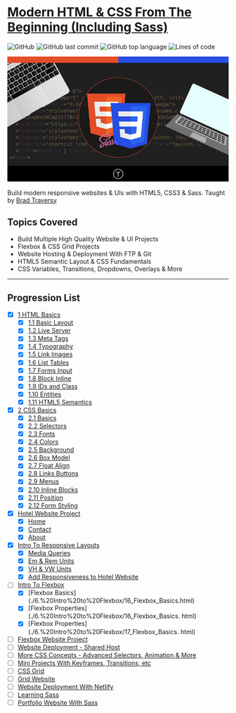 # [Modern HTML & CSS From The Beginning (Including Sass)](https://www.udemy.com/course/modern-html-css-from-the-beginning)
![GitHub](https://img.shields.io/github/license/Sagyam/Modern-HTML-CSS-From-The-Beginning?style=for-the-badge)
![GitHub last commit](https://img.shields.io/github/last-commit/Sagyam/Modern-HTML-CSS-From-The-Beginning?style=for-the-badge)
![GitHub top language](https://img.shields.io/github/languages/top/Sagyam/Modern-HTML-CSS-From-The-Beginning?style=for-the-badge)
![Lines of code](https://img.shields.io/tokei/lines/Github/Sagyam/Modern-HTML-CSS-From-The-Beginning?style=for-the-badge)

![Image](./1.%20Introduction/Modern-HTML-CSS-From-The-Beginning-Including-Sass.jpg)

Build modern responsive websites &amp; UIs with HTML5, CSS3 &amp; Sass.
Taught by [Brad Traversy](https://www.traversymedia.com/)

## Topics Covered

- Build Multiple High Quality Website & UI Projects
- Flexbox & CSS Grid Projects
- Website Hosting & Deployment With FTP & Git
- HTML5 Semantic Layout & CSS Fundamentals
- CSS Variables, Transitions, Dropdowns, Overlays & More

---

## Progression List

- [x] [1 HTML Basics](01-introduction)
  - [x] [1.1 Basic Layout](2.%20HTML%20Basics/1.1%20htmlsandbox_starter/htmlsandbox_starter/01_basic_layout.html)
  - [x] [1.2 Live Server](./2.%20HTML%20Basics/1.1%20htmlsandbox_starter/htmlsandbox_starter/02_live_server.html)
  - [x] [1.3 Meta Tags](2.%20HTML%20Basics/1.1%20htmlsandbox_starter/htmlsandbox_starter/03_meta_tags.html)
  - [x] [1.4 Typography](2.%20HTML%20Basics/1.1%20htmlsandbox_starter/htmlsandbox_starter/04_typography.html)
  - [x] [1.5 Link Images](2.%20HTML%20Basics/1.1%20htmlsandbox_starter/htmlsandbox_starter/05_link_images.html)
  - [x] [1.6 List Tables](2.%20HTML%20Basics/1.1%20htmlsandbox_starter/htmlsandbox_starter/06_lists_tables.html)
  - [x] [1.7 Forms Input](2.%20HTML%20Basics/1.1%20htmlsandbox_starter/htmlsandbox_starter/07_forms_input.html)
  - [x] [1.8 Block Inline](./2.%20HTML%20Basics/1.1%20htmlsandbox_starter/htmlsandbox_starter/08_block_inline.html)
  - [x] [1.9 IDs and Class](./2.%20HTML%20Basics/1.1%20htmlsandbox_starter/htmlsandbox_starter/09_ids_class.html)
  - [x] [1.10 Entities](./2.%20HTML%20Basics/1.1%20htmlsandbox_starter/htmlsandbox_starter/10_entities.html)
  - [x] [1.11 HTML5 Semantics](2.%20HTML%20Basics/1.1%20htmlsandbox_starter/htmlsandbox_starter/11_html5_semantics.html)
- [x] [2 CSS Basics](02-html-basics)
  - [x] [2.1 Basics](./3.%20CSS%20Basics/1.1%20csssandbox_starter/01_basic.html)
  - [x] [2.2 Selectors](3.%20CSS%20Basics/1.1%20csssandbox_starter/02_selectors.html)
  - [x] [2.3 Fonts](3.%20CSS%20Basics/1.1%20csssandbox_starter/03_fonts.html)
  - [x] [2.4 Colors](./3.%20CSS%20Basics/1.1%20csssandbox_starter/04_colors.html)
  - [x] [2.5 Background](./3.%20CSS%20Basics/1.1%20csssandbox_starter/05_backgrounds_borders.html)
  - [x] [2.6 Box Model](./3.%20CSS%20Basics/1.1%20csssandbox_starter/06_box_model.html)
  - [x] [2.7 Float Align](./3.%20CSS%20Basics/1.1%20csssandbox_starter/07_float_align.html)
  - [x] [2.8 Links Buttons](./3.%20CSS%20Basics/1.1%20csssandbox_starter/08_links_buttons.html)
  - [x] [2.9 Menus](./3.%20CSS%20Basics/1.1%20csssandbox_starter/09_menus.html)
  - [x] [2.10 Inline Blocks](./3.%20CSS%20Basics/1.1%20csssandbox_starter/10_inline_block.html)
  - [x] [2.11 Position](./3.%20CSS%20Basics/1.1%20csssandbox_starter/11_position.html)
  - [x] [2.12 Form Styling](3.%20CSS%20Basics/1.1%20csssandbox_starter/12_form_styling.html)
- [x] [Hotel Website Project](./4.%20Hotel%20Website/index.html)
  - [x] [Home](./4.%20Hotel%20Website/index.html)
  - [x] [Contact](./4.%20Hotel%20Website/contact.html)
  - [x] [About](./4.%20Hotel%20Website/about.html)
- [x] [Intro To Responsive Layouts](04-responsive-layouts)
  - [x] [Media Queries](./5.%20Intro%20To%20Responsive%20Layouts/csssandbox/13_media_queries.html)
  - [x] [Em & Rem Units](./5.%20Intro%20To%20Responsive%20Layouts/csssandbox/14_em_rem_html)
  - [x] [VH & VW Units](./5.%20Intro%20To%20Responsive%20Layouts/csssandbox/15_vh_vw.html)
  - [x] [Add Responsiveness to Hotel Website](./5.%20Intro%20To%20Responsive%20Layouts/5.1%20hotel_website_responsive/index.html)
- [ ] [Intro To Flexbox](06-flexbox)
  - [x] [Flexbox Basics] (./6.%20Intro%20to%20Flexbox/16_Flexbox_Basics.html)
  - [x] [Flexbox Properties](./6.%20Intro%20to%20Flexbox/16_Flexbox_Basics.
        html)
  - [x] [Flexbox Properties](./6.%20Intro%20to%20Flexbox/17_Flexbox_Basics.
        html)
- [ ] [Flexbox Website Project](#)
- [ ] [Website Deployment - Shared Host](06-website-deployment)
- [ ] [More CSS Concepts - Advanced Selectors, Animation & More](07-more-css-concepts)
- [ ] [Mini Projects With Keyframes, Transitions, etc](#)
- [ ] [CSS Grid](08-css-grid)
- [ ] [Grid Website](#)
- [ ] [Website Deployment With Netlify](09-website-deployment-with-netlify)
- [ ] [Learning Sass](10-learning-sass)
- [ ] [Portfolio Website With Sass](#)
